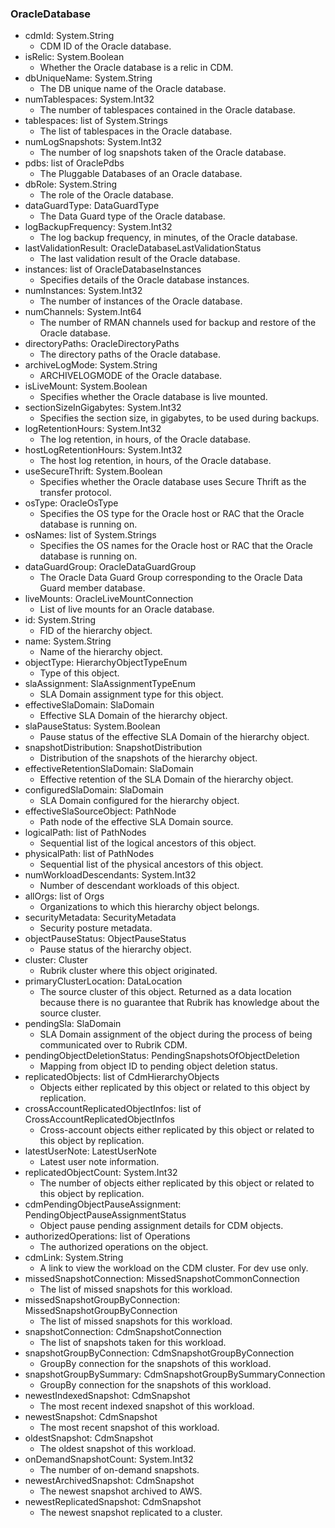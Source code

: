 ### OracleDatabase
- cdmId: System.String
  - CDM ID of the Oracle database.
- isRelic: System.Boolean
  - Whether the Oracle database is a relic in CDM.
- dbUniqueName: System.String
  - The DB unique name of the Oracle database.
- numTablespaces: System.Int32
  - The number of tablespaces contained in the Oracle database.
- tablespaces: list of System.Strings
  - The list of tablespaces in the Oracle database.
- numLogSnapshots: System.Int32
  - The number of log snapshots taken of the Oracle database.
- pdbs: list of OraclePdbs
  - The Pluggable Databases of an Oracle database.
- dbRole: System.String
  - The role of the Oracle database.
- dataGuardType: DataGuardType
  - The Data Guard type of the Oracle database.
- logBackupFrequency: System.Int32
  - The log backup frequency, in minutes, of the Oracle database.
- lastValidationResult: OracleDatabaseLastValidationStatus
  - The last validation result of the Oracle database.
- instances: list of OracleDatabaseInstances
  - Specifies details of the Oracle database instances.
- numInstances: System.Int32
  - The number of instances of the Oracle database.
- numChannels: System.Int64
  - The number of RMAN channels used for backup and restore of the Oracle database.
- directoryPaths: OracleDirectoryPaths
  - The directory paths of the Oracle database.
- archiveLogMode: System.String
  - ARCHIVELOGMODE of the Oracle database.
- isLiveMount: System.Boolean
  - Specifies whether the Oracle database is live mounted.
- sectionSizeInGigabytes: System.Int32
  - Specifies the section size, in gigabytes, to be used during backups.
- logRetentionHours: System.Int32
  - The log retention, in hours, of the Oracle database.
- hostLogRetentionHours: System.Int32
  - The host log retention, in hours, of the Oracle database.
- useSecureThrift: System.Boolean
  - Specifies whether the Oracle database uses Secure Thrift as the transfer protocol.
- osType: OracleOsType
  - Specifies the OS type for the Oracle host or RAC that the Oracle database is running on.
- osNames: list of System.Strings
  - Specifies the OS names for the Oracle host or RAC that the Oracle database is running on.
- dataGuardGroup: OracleDataGuardGroup
  - The Oracle Data Guard Group corresponding to the Oracle Data Guard member database.
- liveMounts: OracleLiveMountConnection
  - List of live mounts for an Oracle database.
- id: System.String
  - FID of the hierarchy object.
- name: System.String
  - Name of the hierarchy object.
- objectType: HierarchyObjectTypeEnum
  - Type of this object.
- slaAssignment: SlaAssignmentTypeEnum
  - SLA Domain assignment type for this object.
- effectiveSlaDomain: SlaDomain
  - Effective SLA Domain of the hierarchy object.
- slaPauseStatus: System.Boolean
  - Pause status of the effective SLA Domain of the hierarchy object.
- snapshotDistribution: SnapshotDistribution
  - Distribution of the snapshots of the hierarchy object.
- effectiveRetentionSlaDomain: SlaDomain
  - Effective retention of the SLA Domain of the hierarchy object.
- configuredSlaDomain: SlaDomain
  - SLA Domain configured for the hierarchy object.
- effectiveSlaSourceObject: PathNode
  - Path node of the effective SLA Domain source.
- logicalPath: list of PathNodes
  - Sequential list of the logical ancestors of this object.
- physicalPath: list of PathNodes
  - Sequential list of the physical ancestors of this object.
- numWorkloadDescendants: System.Int32
  - Number of descendant workloads of this object.
- allOrgs: list of Orgs
  - Organizations to which this hierarchy object belongs.
- securityMetadata: SecurityMetadata
  - Security posture metadata.
- objectPauseStatus: ObjectPauseStatus
  - Pause status of the hierarchy object.
- cluster: Cluster
  - Rubrik cluster where this object originated.
- primaryClusterLocation: DataLocation
  - The source cluster of this object. Returned as a data location because there is no guarantee that Rubrik has knowledge about the source cluster.
- pendingSla: SlaDomain
  - SLA Domain assignment of the object during the process of being communicated over to Rubrik CDM.
- pendingObjectDeletionStatus: PendingSnapshotsOfObjectDeletion
  - Mapping from object ID to pending object deletion status.
- replicatedObjects: list of CdmHierarchyObjects
  - Objects either replicated by this object or related to this object by replication.
- crossAccountReplicatedObjectInfos: list of CrossAccountReplicatedObjectInfos
  - Cross-account objects either replicated by this object or related to this object by replication.
- latestUserNote: LatestUserNote
  - Latest user note information.
- replicatedObjectCount: System.Int32
  - The number of objects either replicated by this object or related to this object by replication.
- cdmPendingObjectPauseAssignment: PendingObjectPauseAssignmentStatus
  - Object pause pending assignment details for CDM objects.
- authorizedOperations: list of Operations
  - The authorized operations on the object.
- cdmLink: System.String
  - A link to view the workload on the CDM cluster. For dev use only.
- missedSnapshotConnection: MissedSnapshotCommonConnection
  - The list of missed snapshots for this workload.
- missedSnapshotGroupByConnection: MissedSnapshotGroupByConnection
  - The list of missed snapshots for this workload.
- snapshotConnection: CdmSnapshotConnection
  - The list of snapshots taken for this workload.
- snapshotGroupByConnection: CdmSnapshotGroupByConnection
  - GroupBy connection for the snapshots of this workload.
- snapshotGroupBySummary: CdmSnapshotGroupBySummaryConnection
  - GroupBy connection for the snapshots of this workload.
- newestIndexedSnapshot: CdmSnapshot
  - The most recent indexed snapshot of this workload.
- newestSnapshot: CdmSnapshot
  - The most recent snapshot of this workload.
- oldestSnapshot: CdmSnapshot
  - The oldest snapshot of this workload.
- onDemandSnapshotCount: System.Int32
  - The number of on-demand snapshots.
- newestArchivedSnapshot: CdmSnapshot
  - The newest snapshot archived to AWS.
- newestReplicatedSnapshot: CdmSnapshot
  - The newest snapshot replicated to a cluster.
